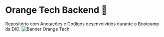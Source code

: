 # Orange Tech Backend 🍊 
Repositório com Anotações e Códigos desenvolvidos durante o Bootcamp da DIO. 
![Banner Orange Tech](https://user-images.githubusercontent.com/94981827/209890646-71fb8ac7-4ade-4e5e-89e9-1d937a5217b2.jpg)

